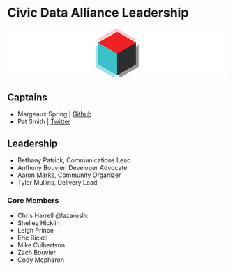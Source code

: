# Civic Data Alliance Leadership

![Civic Data Alliance Logo Header](https://raw.githubusercontent.com/civicdata/branding/markdown-header-test/assets/Logo/Rendered_Cube_Full_888x200_Header.png)

## Captains 
- Margeaux Spring | [Github](https://github.com/cheapwebmonkey)
- Pat Smith | [Twitter](https://twitter.com/@cityresearch)

## Leadership
- Bethany Patrick, Communications Lead
- Anthony Bouvier, Developer Advocate
- Aaron Marks, Community Organizer
- Tyler Mullins, Delivery Lead

### Core Members
- Chris Harrell @lazarusllc  
- Shelley Hicklin  
- Leigh Prince   
- Eric Bickel  
- Mike Culbertson  
- Zach Bouvier
- Cody Mcpheron
